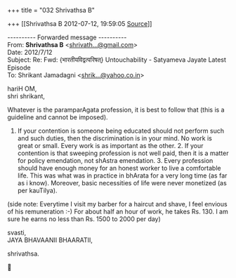 +++
title = "032 Shrivathsa B"

+++
[[Shrivathsa B	2012-07-12, 19:59:05 [Source](https://groups.google.com/g/bvparishat/c/mC_p4qfuA1Q)]]



---------- Forwarded message ----------  
From: **Shrivathsa B** \<[shrivath...@gmail.com]()\>  
Date: 2012/7/12  
Subject: Re: Fwd: {भारतीयविद्वत्परिषत्} Untouchability - Satyameva Jayate Latest Episode  
To: Shrikant Jamadagni \<[shrik...@yahoo.co.in]()\>  
  
  

hariH OM,  
shri shrikant,  
  
 Whatever is the paramparAgata profession, it is best to follow that (this is a guideline and cannot be imposed).  

1.  If your contention is someone being educated should not perform such
    and such duties, then the discrimination is in your mind. No work is
    great or small. Every work is as important as the other. 2.  If your contention is that sweeping profession is not well paid,
    then it is a matter for policy emendation, not shAstra emendation. 3.  Every profession should have enough money for an honest worker to
    live a comfortable life. This was what was in practice in bhArata
    for a very long time (as far as i know). Moreover, basic necessities
    of life were never monetized (as per kauTilya).  

(side note: Everytime I visit my barber for a haircut and shave, I feel envious of his remuneration :-) For about half an hour of work, he takes Rs. 130. I am sure he earns no less than Rs. 1500 to 2000 per day)

  
  
svasti,  
 JAYA BHAVAANII BHAARATII,  

shrivathsa.  



